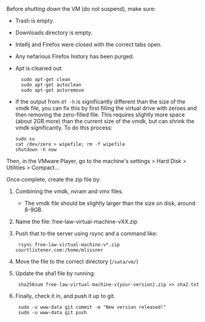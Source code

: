 Before *shutting down* the VM (do not suspend), make sure:

- Trash is empty.
- Downloads directory is empty.
- Intellij and Firefox were closed with the correct tabs open.
- Any nefarious Firefox history has been purged.
- Apt is cleaned out:

        sudo apt-get clean
        sudo apt-get autoclean
        sudo apt-get autoremove

- If the output from `df -h` is significantly different than the size of the
  vmdk file, you can fix this by first filling the virtual drive with zeroes 
  and then removing the zero-filled file. This requires slightly more space 
  (about 2GB more) than the current size of the vmdk, but can shrink the vmdk
  significantly. To do this process:
   
      sudo su
      cat /dev/zero > wipefile; rm -f wipefile
      shutdown -h now
  
 Then, in the VMware Player, go to the machine's settings > Hard Disk > 
 Utilities > Compact...
   
 
Once complete, create the zip file by:

 1. Combining the vmdk, nvram and vmx files.
    - The vmdk file should be slightly larger than the size on disk, around 
      8-9GB.
 1. Name the file: free-law-virtual-machine-vXX.zip
 1. Push that to the server using rsync and a command like:

         rsync free-law-virtual-machine-v*.zip courtlistener.com:/home/mlissner
 
 1. Move the file to the correct directory (`/sata/vm/`)
 1. Update the sha1 file by running:
 
         sha256sum free-law-virtual-machine-v{your-version}.zip >> sha2.txt
 
 1. Finally, check it in, and push it up to git.
 
         sudo -u www-data git commit -m "New version released!"
         sudo -u www-data git push
     
